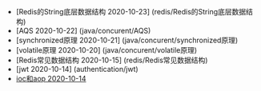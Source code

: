 * [Redis的String底层数据结构 2020-10-23] (redis/Redis的String底层数据结构)
* [AQS 2020-10-22] (java/concurent/AQS)
* [synchronized原理 2020-10-21] (java/concurent/synchronized原理)
* [volatile原理 2020-10-20] (java/concurent/volatile原理)
* [Redis常见数据结构 2020-10-15] (redis/Redis常见数据结构)
* [jwt 2020-10-14] (authentication/jwt)
* [ioc和aop 2020-10-14](spring/ioc-aop)
